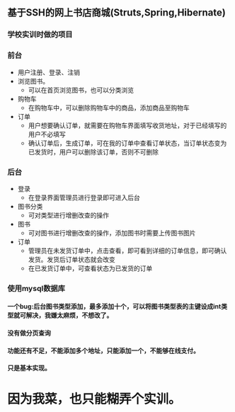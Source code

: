 ## 基于SSH的网上书店商城(Struts,Spring,Hibernate)
### 学校实训时做的项目
### 前台
- 用户注册、登录、注销
- 浏览图书。
    - 可以在首页浏览图书，也可以分类浏览
- 购物车
    - 在购物车中，可以删除购物车中的商品，添加商品至购物车
- 订单
    - 用户想要确认订单，就需要在购物车界面填写收货地址，对于已经填写的用户不必填写
    - 确认订单后，生成订单，可在我的订单中查看订单状态，当订单状态变为已发货时，用户可以删除该订单，否则不可删除
### 后台
- 登录
    - 在登录界面管理员进行登录即可进入后台
- 图书分类
    - 可对类型进行增删改查的操作
- 图书
    - 可对图书进行增删改查的操作，添加图书时需要上传图书图片
- 订单
    - 管理员在未发货订单中，点击查看，即可看到详细的订单信息，即可确认发货。发货后订单状态就会改变
    - 在已发货订单中，可查看状态为已发货的订单
### 使用mysql数据库
#### 一个bug:后台图书类型添加，最多添加十个，可以将图书类型表的主键设成int类型就可解决，我嫌太麻烦，不想改了。
#### 没有做分页查询
#### 功能还有不足，不能添加多个地址，只能添加一个，不能够在线支付。
#### 只是基本实现。
# 因为我菜，也只能糊弄个实训。
